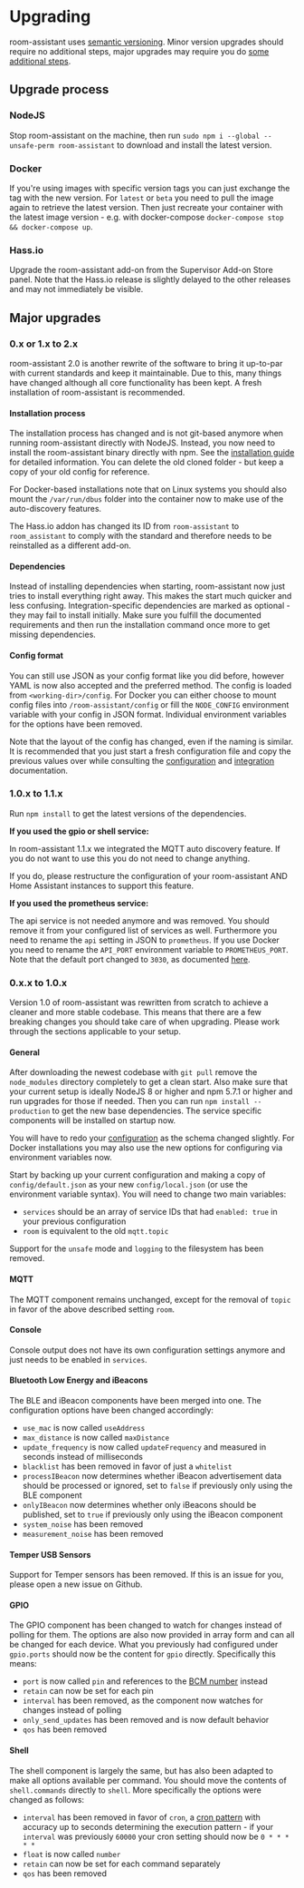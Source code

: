 # Upgrading

room-assistant uses [semantic versioning](https://semver.org/). Minor version upgrades should require no additional steps, major upgrades may require you do [some additional steps](#major-upgrades).

## Upgrade process

### NodeJS

Stop room-assistant on the machine, then run `sudo npm i --global --unsafe-perm room-assistant` to download and install the latest version.

### Docker

If you're using images with specific version tags you can just exchange the tag with the new version. For `latest` or `beta` you need to pull the image again to retrieve the latest version. Then just recreate your container with the latest image version - e.g. with docker-compose `docker-compose stop && docker-compose up`.

### Hass.io

Upgrade the room-assistant add-on from the Supervisor Add-on Store panel. Note that the Hass.io release is slightly delayed to the other releases and may not immediately be visible.

## Major upgrades

### 0.x or 1.x to 2.x

room-assistant 2.0 is another rewrite of the software to bring it up-to-par with current standards and keep it maintainable. Due to this, many things have changed although all core functionality has been kept. A fresh installation of room-assistant is recommended.

#### Installation process

The installation process has changed and is not git-based anymore when running room-assistant directly with NodeJS. Instead, you now need to install the room-assistant binary directly with npm. See the [installation guide](./installation#running-with-nodejs) for detailed information. You can delete the old cloned folder - but keep a copy of your old config for reference.

For Docker-based installations note that on Linux systems you should also mount the `/var/run/dbus` folder into the container now to make use of the auto-discovery features.

The Hass.io addon has changed its ID from `room-assistant` to `room_assistant` to comply with the standard and therefore needs to be reinstalled as a different add-on.

#### Dependencies

Instead of installing dependencies when starting, room-assistant now just tries to install everything right away. This makes the start much quicker and less confusing. Integration-specific dependencies are marked as optional - they may fail to install initially. Make sure you fulfill the documented requirements and then run the installation command once more to get missing dependencies.

#### Config format

You can still use JSON as your config format like you did before, however YAML is now also accepted and the preferred method. The config is loaded from `<working-dir>/config`. For Docker you can either choose to mount config files into `/room-assistant/config` or fill the `NODE_CONFIG` environment variable with your config in JSON format. Individual environment variables for the options have been removed.

Note that the layout of the config has changed, even if the naming is similar. It is recommended that you just start a fresh configuration file and copy the previous values over while consulting the [configuration](./configuration) and [integration](/integration) documentation.

### 1.0.x to 1.1.x

Run `npm install` to get the latest versions of the dependencies.

**If you used the gpio or shell service:**

In room-assistant 1.1.x we integrated the MQTT auto discovery feature. If you do not want to use this you do not need to change anything.

If you do, please restructure the configuration of your room-assistant AND Home Assistant instances to support this feature.

**If you used the prometheus service:**

The api service is not needed anymore and was removed. You should remove it from your configured list of services as well. Furthermore you need to rename the `api` setting in JSON to `prometheus`. If you use Docker you need to rename the `API_PORT` environment variable to `PROMETHEUS_PORT`. Note that the default port changed to `3030`, as documented [here](https://github.com/mKeRix/room-assistant/wiki/Configuration#prometheus).

### 0.x.x to 1.0.x

Version 1.0 of room-assistant was rewritten from scratch to achieve a cleaner and more stable codebase. This means that there are a few breaking changes you should take care of when upgrading. Please work through the sections applicable to your setup.

#### General

After downloading the newest codebase with `git pull` remove the `node_modules` directory completely to get a clean start. Also make sure that your current setup is ideally NodeJS 8 or higher and npm 5.7.1 or higher and run upgrades for those if needed. Then you can run `npm install --production` to get the new base dependencies. The service specific components will be installed on startup now.

You will have to redo your [configuration](https://github.com/mKeRix/room-assistant/wiki/Configuration) as the schema changed slightly. For Docker installations you may also use the new options for configuring via environment variables now.

Start by backing up your current configuration and making a copy of `config/default.json` as your new `config/local.json` (or use the environment variable syntax). You will need to change two main variables:

- `services` should be an array of service IDs that had `enabled: true` in your previous configuration
- `room` is equivalent to the old `mqtt.topic`

Support for the `unsafe` mode and `logging` to the filesystem has been removed.

#### MQTT

The MQTT component remains unchanged, except for the removal of `topic` in favor of the above described setting `room`.

#### Console

Console output does not have its own configuration settings anymore and just needs to be enabled in `services`.

#### Bluetooth Low Energy and iBeacons

The BLE and iBeacon components have been merged into one. The configuration options have been changed accordingly:

- `use_mac` is now called `useAddress`
- `max_distance` is now called `maxDistance`
- `update_frequency` is now called `updateFrequency` and measured in seconds instead of milliseconds
- `blacklist` has been removed in favor of just a `whitelist`
- `processIBeacon` now determines whether iBeacon advertisement data should be processed or ignored, set to `false` if previously only using the BLE component
- `onlyIBeacon` now determines whether only iBeacons should be published, set to `true` if previously only using the iBeacon component
- `system_noise` has been removed
- `measurement_noise` has been removed

#### Temper USB Sensors

Support for Temper sensors has been removed. If this is an issue for you, please open a new issue on Github.

#### GPIO

The GPIO component has been changed to watch for changes instead of polling for them. The options are also now provided in array form and can all be changed for each device. What you previously had configured under `gpio.ports` should now be the content for `gpio` directly. Specifically this means:

- `port` is now called `pin` and references to the [BCM number](https://pinout.xyz) instead
- `retain` can now be set for each pin
- `interval` has been removed, as the component now watches for changes instead of polling
- `only_send_updates` has been removed and is now default behavior
- `qos` has been removed

#### Shell

The shell component is largely the same, but has also been adapted to make all options available per command. You should move the contents of `shell.commands` directly to `shell`. More specifically the options were changed as follows:

- `interval` has been removed in favor of `cron`, a [cron pattern](https://crontab.guru) with accuracy up to seconds determining the execution pattern - if your `interval` was previously `60000` your cron setting should now be `0 * * * * *`
- `float` is now called `number`
- `retain` can now be set for each command separately
- `qos` has been removed